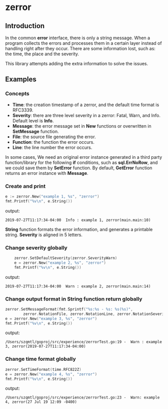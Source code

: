 # zerror

## Introduction
In the common **error** interface, there is only a string message. When a program collects the errors and processes them 
in a certain layer instead of handling right after they occur. There are some information lost, such as: 
the time, the place and the severity.

This library attempts adding the extra information to solve the issues.

## Examples

### Concepts
* **Time**: the creation timestamp of a zerror, and the default time format is RFC3339.
* **Severity**: there are three level severity in a zerror: Fatal, Warn, and Info. Default level is **Info**.
* **Message**: the error message set in **New** functions or overwritten in **SetMessage** function.
* **File**: the source file generating the error.
* **Function**: the function the error occurs.
* **Line**: the line number the error occurs.

In some cases, We need an original error instance generated in a third party function/library for the following **if** 
conditions, such as **sql.ErrNoRow**, and we could save them by **SetError** function. By default, **GetError** function 
returns an error instance with **Message**.

### Create and print

```go
e := zerror.New("example 1, %s", "zerror")
fmt.Printf("%v\n", e.String())
```
output:
```text
2019-07-27T11:17:34-04:00  Info : example 1, zerror(main.main:10)
```

**String** function formats the error information, and generates a printable string. **Severity** is aligned in 5 letters.

### Change severity globally

```go
	zerror.SetDefaultSeverity(zerror.SeverityWarn)
	e = zerror.New("example 2, %s", "zerror")
	fmt.Printf("%v\n", e.String())
```
output:
```text
2019-07-27T11:17:34-04:00  Warn : example 2, zerror(main.main:14)
```

### Change output format in **String** function return globally
```go
zerror.SetMessageFormat(fmt.Sprintf("%s:%s - %s: %s(%s)",
		zerror.NotationFile, zerror.NotationLine, zerror.NotationSeverity, zerror.NotationMessage, zerror.NotationTime))
e = zerror.New("example 3, %s", "zerror")
fmt.Printf("%v\n", e.String())
```
output:
```text
/Users/szqmtl/goproj/src/experience/zerrorTest.go:19 -  Warn : example 3, zerror(2019-07-27T11:17:34-04:00)
```

### Change time format globally
```go
zerror.SetTimeFormat(time.RFC822Z)
e = zerror.New("example 4, %s", "zerror")
fmt.Printf("%v\n", e.String())
```
output:
```text
/Users/szqmtl/goproj/src/experience/zerrorTest.go:23 -  Warn: example 4, zerror(27 Jul 19 12:09 -0400)
```